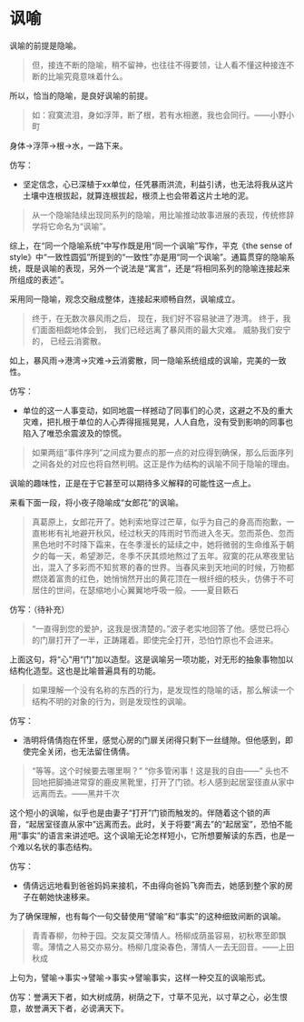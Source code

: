 # 讽喻

讽喻的前提是隐喻。

>但，接连不断的隐喻，稍不留神，也往往不得要领，让人看不懂这种接连不断的比喻究竟意味着什么。

所以，恰当的隐喻，是良好讽喻的前提。

>如：寂寞流泪，身如浮萍，断了根，若有水相邀，我也会同行。——小野小町

身体→浮萍→根→水，一路下来。

仿写：

- 坚定信念，心已深植于xx单位，任凭暴雨洪流，利益引诱，也无法将我从这片土壤中连根拔起，就算连根拔起，根须上也会带着这片土地的泥。

>从一个隐喻陆续出现同系列的隐喻，用比喻推动故事进展的表现，传统修辞学将它命名为“讽喻”。

综上，在“同一个隐喻系统”中写作既是用“同一个讽喻”写作，平克《the sense of style》中“一致性圆弧”所提到的“一致性”亦是用“同一个讽喻”。通篇贯穿的隐喻系统，既是讽喻的表现，另外一个说法是“寓言”，还是“将相同系列的隐喻连接起来所组成的表述”。

采用同一隐喻，观念交融成整体，连接起来顺畅自然，讽喻成立。

>终于，在无数次暴风雨之后，
现在，我们好不容易驶进了港湾。
终于，我们面面相觑地体会到，
我们已经远离了暴风雨的最大灾难。
威胁我们安宁的，
已经云消雾散。

如上，暴风雨→港湾→灾难→云消雾散，同一隐喻系统组成的讽喻，完美的一致性。

仿写：

- 单位的这一人事变动，如同地震一样撼动了同事们的心灵，这避之不及的重大灾难，把扎根于单位的人心弄得摇摇晃晃，人人自危，没有受到影响的同事也陷入了唯恐余震波及的惊慌。

>如果两组“事件序列”之间成为要点的那一点的对应得到确保，那么后面序列之间各处的对应也将自然判明。这正是作为结构的讽喻不同于隐喻的理由。

讽喻的趣味性，正是在于它甚至可以期待多义解释的可能性这一点上。

来看下面一段，将小夜子隐喻成“女郎花”的讽喻。

>真葛原上，女郎花开了。她利索地穿过芒草，似乎为自己的身高而抱歉，一直彬彬有礼地避开秋风，经过秋天的阵雨时节而进入冬天。忽而茶色、忽而黑色地时不时降下霜来，在冬季漫长的延续之中，她将微弱的生命维系于朝夕的每一天，希望渺茫，冬季不厌其烦地熬过了五年。寂寞的花从寒夜里钻出，混入了多彩而不知贫寒的春的世界。当春风来到天地间的时候，万物都燃烧着富贵的红色，她悄悄然开出的黄花顶在一根纤细的枝头，仿佛于不可居住的世间，在瑟缩地小心翼翼地呼吸一般。——夏目簌石

仿写：（待补充）

>“一直得到您的爱护，这我是很清楚的。”波子老实地回答了他。感觉已将心的门扉打开了一半，正踌躇着。即使完全打开，恐怕竹原也不会进来。

上面这句，将“心”用“门”加以造型。这是讽喻另一项功能，对无形的抽象事物加以结构化造型。这也是比喻普遍具有的功能。

>如果理解一个没有名称的东西的行为，是发现性的隐喻的话，那么解读一个结构不明的对象的行为，则是发现性的讽喻。

仿写：

- 浩明将倩倩抱在怀里，感觉心房的门扉关闭得只剩下一丝缝隙。但他感到，即使完全关闭，也无法留住倩倩。

>“等等。这个时候要去哪里啊？”
“你多管闲事！这是我的自由——”
头也不回地把脚捅进常穿的鹿皮黑靴里，打开了门锁。杉人感到起居室径直从家中远离而去。——黑井千次

这个短小的讽喻，似乎也是由妻子“打开”门锁而触发的。伴随着这个锁的声音，“起居室径直从家中”远离而去。此时，关于将要“离去”的“起居室”，恐怕不能用“事实”的语言来讲述吧。这个讽喻无论怎样短小，它所想要解读的东西，也是一个难以名状的事态结构。

仿写：

- 倩倩远远地看到爸爸妈妈来接机，不由得向爸妈飞奔而去，她感到整个家的房子在朝她快速移来。

为了确保理解，也有每个一句交替使用“譬喻”和“事实”的这种细致间断的讽喻。

>青青春柳，勿种于园。交友莫交薄情人。杨柳成荫虽容易，初秋寒至即飘零。薄情之人易交亦易分。杨柳几度染春色，薄情人一去无回音。——上田秋成

上句为，譬喻→事实→譬喻→事实→譬喻事实，这样一种交互的讽喻形式。

仿写：誉满天下者，如大树成荫，树荫之下，寸草不见光，以寸草之心，必生恨意，故誉满天下者，必谤满天下。